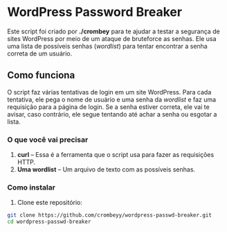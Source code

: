 # WordPress Password Breaker

Este script foi criado por **./crombey** para te ajudar a testar a segurança de sites WordPress por meio de um ataque de bruteforce as senhas. Ele usa uma lista de possíveis senhas (*wordlist*) para tentar encontrar a senha correta de um usuário.

## Como funciona

O script faz várias tentativas de login em um site WordPress. Para cada tentativa, ele pega o nome de usuário e uma senha da *wordlist* e faz uma requisição para a página de login. Se a senha estiver correta, ele vai te avisar, caso contrário, ele segue tentando até achar a senha ou esgotar a lista.

### O que você vai precisar

1. **curl** – Essa é a ferramenta que o script usa para fazer as requisições HTTP.
2. **Uma wordlist** – Um arquivo de texto com as possíveis senhas.

### Como instalar

1. Clone este repositório:

```bash
git clone https://github.com/crombeyy/wordpress-passwd-breaker.git
cd wordpress-passwd-breaker
